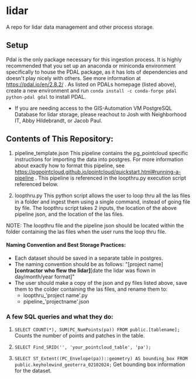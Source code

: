 # lidar
A repo for lidar data management and other process storage. 


## Setup 
Pdal is the only package necessary for this ingestion process. It is highly recommended that you set up an anaconda or miniconda environment specifically to house the PDAL package, as it has lots of dependencies and doesn't play nicely with others. See more information at https://pdal.io/en/2.8.2/ . 
As listed on PDALs homepage (listed above), create a new environment and run `conda install -c conda-forge pdal python-pdal gdal` to install PDAL. 

 - If you are needing access to the GIS-Automation VM PostgreSQL Database for lidar storage, please reachout to Josh with Neighborhood IT, Abby Hildebrandt, or Jacob Paul.

## Contents of This Repository: 

1. pipeline_template.json
    This pipeline contains the pg_pointcloud specific instructions for importing the data into postgres. For more information about exactly how to format this pipeline, see https://pgpointcloud.github.io/pointcloud/quickstart.html#running-a-pipeline . This pipeline is referenced in the loopthru.py execution script referenced below. 

2. loopthru.py
    This python script allows the user to loop thru all the las files in a folder and ingest them using a single command, instead of going file by file. The loopthru script takes 2 inputs, the location of the above pipeline json, and the location of the las files. 

 NOTE: The loopthru file and the pipeline json should be located within the folder containing the las files when the user runs the loop thru file.  

#### Naming Convention and Best Storage Practices: 
    
- Each dataset should be saved in a separate table in postgres. 
- The naming convention should be as follows: "[project name]__[contractor who flew the lidar]__[date the lidar was flown in day/month/year format]"
- The user should make a copy of the json and py files listed above, save them to the colder containing the las files, and rename them to: 
    - loopthru_'project name'.py 
    - pipeline_'projectname'.json

### A few SQL queries and what they do: 

1. `SELECT COUNT(*), SUM(PC_NumPoints(pa)) FROM public.[tablename];` 
    Counts the number of points and patches in the table. 

2. `SELECT Find_SRID('', 'your_pointcloud_table', 'pa');`
    
3. `SELECT ST_Extent((PC_Envelope(pa))::geometry) AS bounding_box FROM public.keyholewind_geoterra_02102024;`
    Get bounding box information for the dataset. 
